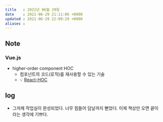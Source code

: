 ```yaml
---
title   : 2021년 06월 29일
date    : 2021-06-29 21:11:06 +0900
updated : 2021-06-29 22:09:29 +0900
aliases : 
---
```

## Note
### Vue.js  
- higher-order component HOC  
  - 컴포넌트의 코드(로직)를 재사용할 수 있는 기술  
  - 💡 [React-HOC](https://reactjs.org/docs/higher-order-components.html)  
    
## log  
- 그저께 작업실이 완성되었다. 너무 힘들어 담날까지 뻗었다. 이제 책상만 오면 끝이라는 생각에 기쁘다.  

